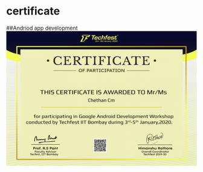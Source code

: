 # certificate
##Andriod app development
![iit bobmbay](https://github.com/chethancm2001/certificate/blob/master/android%20development.png)
